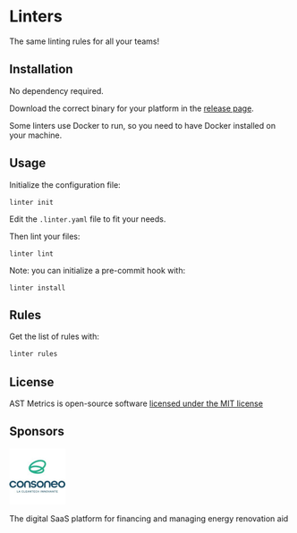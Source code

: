 # Linters

The same linting rules for all your teams!

## Installation

No dependency required.

Download the correct binary for your platform in the [release page](https://github.com/BlusparkTeam/linters/releases).


Some linters use Docker to run, so you need to have Docker installed on your machine.

## Usage

Initialize the configuration file:

```console
linter init
```

Edit the `.linter.yaml` file to fit your needs.

Then lint your files:

```console
linter lint
```

Note: you can initialize a pre-commit hook with:

```console
linter install
```

## Rules

Get the list of rules with:

```bash
linter rules
```


## License

AST Metrics is open-source software [licensed under the MIT license](LICENSE)

## Sponsors

![Consoneo logo](./docs/consoneo_logo.jpeg)

The digital SaaS platform for financing and managing energy renovation aid
